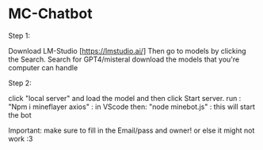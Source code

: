# MC-Chatbot

Step 1:

Download LM-Studio [https://lmstudio.ai/]
Then go to models by clicking the Search. Search for GPT4/misteral
download the models that you're computer can handle

Step 2: 

click "local server" and load the model and then click Start server.
run : "Npm i mineflayer axios" : in VScode
then: "node minebot.js" : this will start the bot



Important: make sure to fill in the Email/pass and owner!
or else it might not work :3
